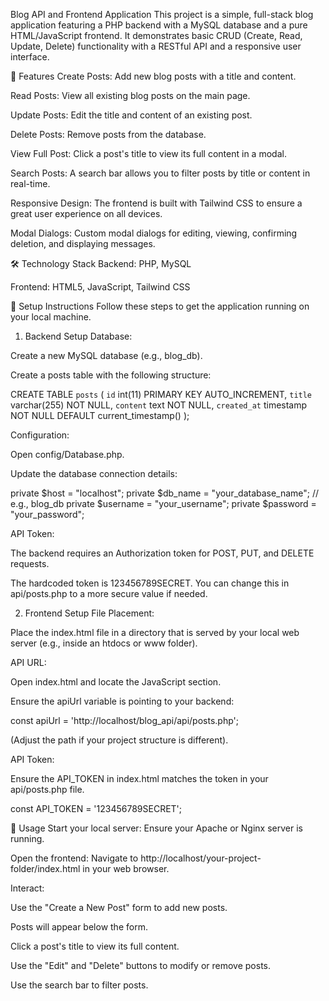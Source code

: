 Blog API and Frontend Application
This project is a simple, full-stack blog application featuring a PHP backend with a MySQL database and a pure HTML/JavaScript frontend. It demonstrates basic CRUD (Create, Read, Update, Delete) functionality with a RESTful API and a responsive user interface.

🚀 Features
Create Posts: Add new blog posts with a title and content.

Read Posts: View all existing blog posts on the main page.

Update Posts: Edit the title and content of an existing post.

Delete Posts: Remove posts from the database.

View Full Post: Click a post's title to view its full content in a modal.

Search Posts: A search bar allows you to filter posts by title or content in real-time.

Responsive Design: The frontend is built with Tailwind CSS to ensure a great user experience on all devices.

Modal Dialogs: Custom modal dialogs for editing, viewing, confirming deletion, and displaying messages.

🛠️ Technology Stack
Backend: PHP, MySQL

Frontend: HTML5, JavaScript, Tailwind CSS

📝 Setup Instructions
Follow these steps to get the application running on your local machine.

1. Backend Setup
Database:

Create a new MySQL database (e.g., blog_db).

Create a posts table with the following structure:

CREATE TABLE `posts` (
  `id` int(11) PRIMARY KEY AUTO_INCREMENT,
  `title` varchar(255) NOT NULL,
  `content` text NOT NULL,
  `created_at` timestamp NOT NULL DEFAULT current_timestamp()
);

Configuration:

Open config/Database.php.

Update the database connection details:

private $host = "localhost";
private $db_name = "your_database_name"; // e.g., blog_db
private $username = "your_username";
private $password = "your_password";

API Token:

The backend requires an Authorization token for POST, PUT, and DELETE requests.

The hardcoded token is 123456789SECRET. You can change this in api/posts.php to a more secure value if needed.

2. Frontend Setup
File Placement:

Place the index.html file in a directory that is served by your local web server (e.g., inside an htdocs or www folder).

API URL:

Open index.html and locate the JavaScript section.

Ensure the apiUrl variable is pointing to your backend:

const apiUrl = 'http://localhost/blog_api/api/posts.php';

(Adjust the path if your project structure is different).

API Token:

Ensure the API_TOKEN in index.html matches the token in your api/posts.php file.

const API_TOKEN = '123456789SECRET';

🚀 Usage
Start your local server: Ensure your Apache or Nginx server is running.

Open the frontend: Navigate to http://localhost/your-project-folder/index.html in your web browser.

Interact:

Use the "Create a New Post" form to add new posts.

Posts will appear below the form.

Click a post's title to view its full content.

Use the "Edit" and "Delete" buttons to modify or remove posts.

Use the search bar to filter posts.
